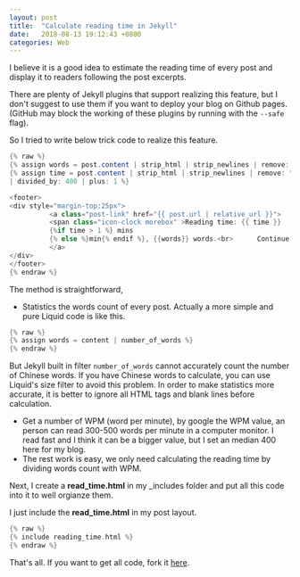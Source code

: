 ```yaml
---
layout: post
title:  "Calculate reading time in Jekyll"
date:   2018-08-13 19:12:43 +0800
categories: Web
---
```

I believe it is a good idea to estimate the reading time of every post and display it to readers following the post excerpts. 

There are plenty of Jekyll plugins that support realizing this feature, but I don't suggest to use them if you want to deploy your blog on Github pages. (GitHub may block the working of these plugins by running with the `--safe` flag).

So I tried to write below trick code to realize this feature. 

```java
{% raw %}
{% assign words = post.content | strip_html | strip_newlines | remove: " " | size %}
{% assign time = post.content | strip_html | strip_newlines | remove: " " | size 
| divided_by: 400 | plus: 1 %}

<footer>
<div style="margin-top:25px">
          <a class="post-link" href="{{ post.url | relative_url }}">
          <span class="icon-clock morebox" >Reading time: {{ time }} 
          {%if time > 1 %} mins
          {% else %}min{% endif %}, {{words}} words.<br>      Continue read...</span>
          </a>
</div>
</footer> 
{% endraw %}
```
The method is straightforward, 
+ Statistics the words count of every post. Actually a more simple and pure Liquid code is like this.

```java
{% raw %}
{% assign words = content | number_of_words %}
{% endraw %}
```
But Jekyll built in filter `number_of_words` cannot accurately count the number of Chinese words. If you have Chinese words to calculate, you can use Liquid's size filter to avoid this problem. In order to make statistics more accurate, it is better to ignore all HTML tags and blank lines before calculation.
+ Get a number of WPM (word per minute), by google the WPM value, an person can read 300-500 words per minute in a computer monitor. I read fast and I think it can be a bigger value, but I set an median 400 here for my blog. 
+ The rest work is easy, we only need calculating the reading time by dividing words count with WPM.

Next, I create a **read_time.html** in my _includes folder and put all this code into it to well orgianze them. 

I just include the **read_time.html** in my post layout.

```c
{% raw %}
{% include reading_time.html %}
{% endraw %}
```
That's all. If you want to get all code, fork it [here](https://github.com/gangdong/daviddong.github.io).